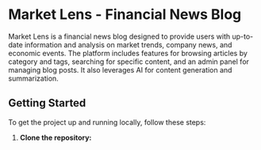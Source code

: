 # Market Lens - Financial News Blog

Market Lens is a financial news blog designed to provide users with up-to-date information and analysis on market trends, company news, and economic events. The platform includes features for browsing articles by category and tags, searching for specific content, and an admin panel for managing blog posts. It also leverages AI for content generation and summarization.

## Getting Started

To get the project up and running locally, follow these steps:

1.  **Clone the repository:**
